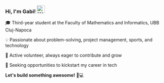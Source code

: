 ### Hi, I'm Gabi! <img src="https://raw.githubusercontent.com/Tarikul-Islam-Anik/Animated-Fluent-Emojis/master/Emojis/Hand%20gestures/Waving%20Hand.png" alt="Waving Hand" width="25" height="25" />

🎓 Third-year student at the Faculty of Mathematics and Informatics, UBB Cluj-Napoca

💡 Passionate about problem-solving, project management, sports, and technology

🤝 Active volunteer, always eager to contribute and grow

🚀 Seeking opportunities to kickstart my career in tech

**Let's build something awesome!** 🚀💻
<!--
**Aenao17/Aenao17** is a ✨ _special_ ✨ repository because its `README.md` (this file) appears on your GitHub profile.

Here are some ideas to get you started:

- 🔭 I’m currently working on ...
- 🌱 I’m currently learning ...
- 👯 I’m looking to collaborate on ...
- 🤔 I’m looking for help with ...
- 💬 Ask me about ...
- 📫 How to reach me: ...
- 😄 Pronouns: ...
- ⚡ Fun fact: ...
-->
